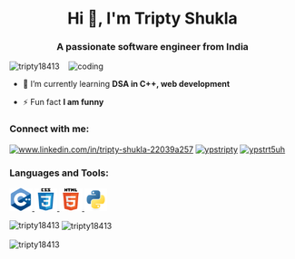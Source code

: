 <h1 align="center">Hi 👋, I'm Tripty Shukla</h1>
<h3 align="center">A passionate software engineer from India</h3>
<image align="right" alt="coding" width="400" src=" https://user-images.githubusercontent..." >
<p align="left"> <img src="https://komarev.com/ghpvc/?username=tripty18413&label=Profile%20views&color=0e75b6&style=flat" alt="tripty18413" /> </p>

- 🌱 I’m currently learning **DSA in C++, web development**

- ⚡ Fun fact **I am funny**


<h3 align="left">Connect with me:</h3>
<p align="left">
<a href="https://linkedin.com/in/www.linkedin.com/in/tripty-shukla-22039a257" target="blank"><img align="center" src="https://raw.githubusercontent.com/rahuldkjain/github-profile-readme-generator/master/src/images/icons/Social/linked-in-alt.svg" alt="www.linkedin.com/in/tripty-shukla-22039a257" height="30" width="40" /></a>
<a href="https://www.codechef.com/users/ypstripty" target="blank"><img align="center" src="https://cdn.jsdelivr.net/npm/simple-icons@3.1.0/icons/codechef.svg" alt="ypstripty" height="30" width="40" /></a>
<a href="https://auth.geeksforgeeks.org/user/ypstrt5uh" target="blank"><img align="center" src="https://raw.githubusercontent.com/rahuldkjain/github-profile-readme-generator/master/src/images/icons/Social/geeks-for-geeks.svg" alt="ypstrt5uh" height="30" width="40" /></a>
</p>

<h3 align="left">Languages and Tools:</h3>
<p align="left"> <a href="https://www.w3schools.com/cpp/" target="_blank" rel="noreferrer"> <img src="https://raw.githubusercontent.com/devicons/devicon/master/icons/cplusplus/cplusplus-original.svg" alt="cplusplus" width="40" height="40"/> </a> <a href="https://www.w3schools.com/css/" target="_blank" rel="noreferrer"> <img src="https://raw.githubusercontent.com/devicons/devicon/master/icons/css3/css3-original-wordmark.svg" alt="css3" width="40" height="40"/> </a> <a href="https://www.w3.org/html/" target="_blank" rel="noreferrer"> <img src="https://raw.githubusercontent.com/devicons/devicon/master/icons/html5/html5-original-wordmark.svg" alt="html5" width="40" height="40"/> </a> <a href="https://www.python.org" target="_blank" rel="noreferrer"> <img src="https://raw.githubusercontent.com/devicons/devicon/master/icons/python/python-original.svg" alt="python" width="40" height="40"/> </a> </p>

<p><img align="left" src="https://github-readme-stats.vercel.app/api/top-langs?username=tripty18413&show_icons=true&locale=en&layout=compact" alt="tripty18413" /></p>

<p>&nbsp;<img align="center" src="https://github-readme-stats.vercel.app/api?username=tripty18413&show_icons=true&locale=en" alt="tripty18413" /></p>

<p><img align="center" src="https://github-readme-streak-stats.herokuapp.com/?user=tripty18413&" alt="tripty18413" /></p>
